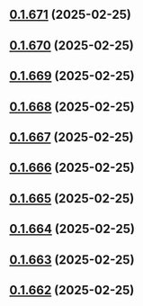 ## [0.1.671](https://github.com/binary-braids/terraform-oracle/compare/v0.1.670...v0.1.671) (2025-02-25)



## [0.1.670](https://github.com/binary-braids/terraform-oracle/compare/v0.1.669...v0.1.670) (2025-02-25)



## [0.1.669](https://github.com/binary-braids/terraform-oracle/compare/v0.1.668...v0.1.669) (2025-02-25)



## [0.1.668](https://github.com/binary-braids/terraform-oracle/compare/v0.1.667...v0.1.668) (2025-02-25)



## [0.1.667](https://github.com/binary-braids/terraform-oracle/compare/v0.1.666...v0.1.667) (2025-02-25)



## [0.1.666](https://github.com/binary-braids/terraform-oracle/compare/v0.1.665...v0.1.666) (2025-02-25)



## [0.1.665](https://github.com/binary-braids/terraform-oracle/compare/v0.1.664...v0.1.665) (2025-02-25)



## [0.1.664](https://github.com/binary-braids/terraform-oracle/compare/v0.1.663...v0.1.664) (2025-02-25)



## [0.1.663](https://github.com/binary-braids/terraform-oracle/compare/v0.1.662...v0.1.663) (2025-02-25)



## [0.1.662](https://github.com/binary-braids/terraform-oracle/compare/v0.1.661...v0.1.662) (2025-02-25)



